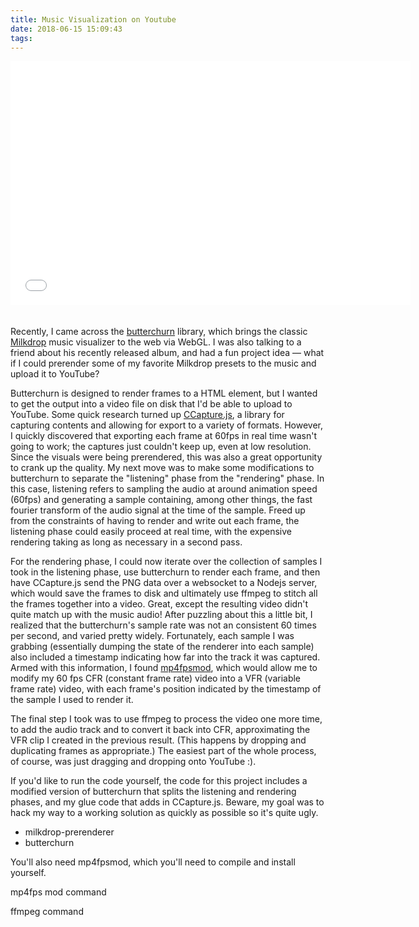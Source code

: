 ```yaml
---
title: Music Visualization on Youtube
date: 2018-06-15 15:09:43
tags:
---
```


<div class="aspect-ratio sixteen-nine"><iframe width="640" height="390" src="//www.youtube.com/embed/TyhisYKU2Dg" frameborder="0" allowfullscreen="" style="margin-bottom: 20px;"></iframe></div>

Recently, I came across the [butterchurn](https://github.com/jberg/butterchurn) library, which brings the classic [Milkdrop](https://en.wikipedia.org/wiki/MilkDrop) music visualizer to the web via WebGL. I was also talking to a friend about his recently released album, and had a fun project idea — what if I could prerender some of my favorite Milkdrop presets to the music and upload it to YouTube?

Butterchurn is designed to render frames to a <canvas> HTML element, but I wanted to get the output into a video file on disk that I'd be able to upload to YouTube. Some quick research turned up [CCapture.js](), a library for capturing <canvas> contents and allowing for export to a variety of formats. However, I quickly discovered that exporting each frame at 60fps in real time wasn't going to work; the captures just couldn't keep up, even at low resolution. Since the visuals were being prerendered, this was also a great opportunity to crank up the quality. My next move was to make some modifications to butterchurn to separate the "listening" phase from the "rendering" phase. In this case, listening refers to sampling the audio at around animation speed (60fps) and generating a sample containing, among other things, the fast fourier transform of the audio signal at the time of the sample. Freed up from the constraints of having to render and write out each frame, the listening phase could easily proceed at real time, with the expensive rendering taking as long as necessary in a second pass.

For the rendering phase, I could now iterate over the collection of samples I took in the listening phase, use butterchurn to render each frame, and then have CCapture.js send the PNG data over a websocket to a Nodejs server, which would save the frames to disk and ultimately use ffmpeg to stitch all the frames together into a video. Great, except the resulting video didn't quite match up with the music audio! After puzzling about this a little bit, I realized that the butterchurn's sample rate was not an consistent 60 times per second, and varied pretty widely. Fortunately, each sample I was grabbing (essentially dumping the state of the renderer into each sample) also included a timestamp indicating how far into the track it was captured. Armed with this information, I found [mp4fpsmod](https://github.com/nu774/mp4fpsmod), which would allow me to modify my 60 fps CFR (constant frame rate) video into a VFR (variable frame rate) video, with each frame's position indicated by the timestamp of the sample I used to render it.

The final step I took was to use ffmpeg to process the video one more time, to add the audio track and to convert it back into CFR, approximating the VFR clip I created in the previous result. (This happens by dropping and duplicating frames as appropriate.) The easiest part of the whole process, of course, was just dragging and dropping onto YouTube :).

If you'd like to run the code yourself, the code for this project includes a modified version of butterchurn that splits the listening and rendering phases, and my glue code that adds in CCapture.js. Beware, my goal was to hack my way to a working solution as quickly as possible so it's quite ugly.

- milkdrop-prerenderer
- butterchurn

You'll also need mp4fpsmod, which you'll need to compile and install yourself.

mp4fps mod command

ffmpeg command
